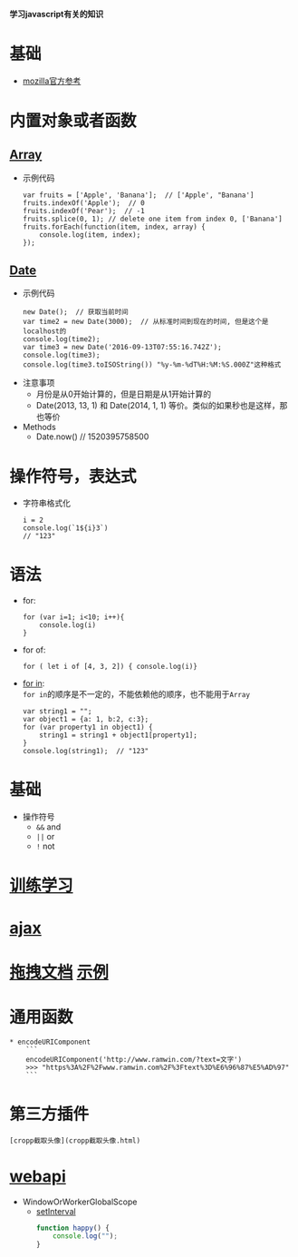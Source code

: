 #### 学习javascript有关的知识


# 基础
* [mozilla官方参考](https://developer.mozilla.org/en-US/docs/Web/JavaScript)

# 内置对象或者函数
## [Array](https://developer.mozilla.org/en-US/docs/Web/JavaScript/Reference/Global_Objects/Array)
* 示例代码
    ```
    var fruits = ['Apple', 'Banana'];  // ['Apple', "Banana']
    fruits.indexOf('Apple');  // 0
    fruits.indexOf('Pear');  // -1
    fruits.splice(0, 1); // delete one item from index 0, ['Banana']
    fruits.forEach(function(item, index, array) {
        console.log(item, index);
    });
    ```

## [Date](https://developer.mozilla.org/en-US/docs/Web/JavaScript/Reference/Global_Objects/Date)
* 示例代码
    ```
    new Date();  // 获取当前时间
    var time2 = new Date(3000);  // 从标准时间到现在的时间, 但是这个是localhost的
    console.log(time2);
    var time3 = new Date('2016-09-13T07:55:16.742Z');
    console.log(time3);
    console.log(time3.toISOString()) "%y-%m-%dT%H:%M:%S.000Z"这种格式
    ```
* 注意事项
    * 月份是从0开始计算的，但是日期是从1开始计算的
    * Date(2013, 13, 1) 和 Date(2014, 1, 1) 等价。类似的如果秒也是这样，那也等价
* Methods
    * Date.now()  // 1520395758500

# 操作符号，表达式  
* 字符串格式化
    ```
    i = 2
    console.log(`1${i}3`)
    // "123"
    ```

# 语法
* for:
    ```
    for (var i=1; i<10; i++){
        console.log(i)
    }
    ```
* for of:
    ```
    for ( let i of [4, 3, 2]) { console.log(i)}
    ```
* [for in](https://developer.mozilla.org/en-US/docs/Web/JavaScript/Reference/Statements/for...in):  
    `for in`的顺序是不一定的，不能依赖他的顺序，也不能用于`Array`
    ```
    var string1 = "";
    var object1 = {a: 1, b:2, c:3};
    for (var property1 in object1) {
        string1 = string1 + object1[property1];
    }
    console.log(string1);  // "123"
    ```

# 基础
* 操作符号
    * `&&` and
    * `||` or
    * `!` not

# [训练学习](https://gomakethings.com/guides/)
# [ajax](./ajax发送ajax请求.md)
# [拖拽文档](./drag.md) [示例](./drag.html)
# 通用函数
    * encodeURIComponent
        ```
        encodeURIComponent('http://www.ramwin.com/?text=文字')
        >>> "https%3A%2F%2Fwww.ramwin.com%2F%3Ftext%3D%E6%96%87%E5%AD%97"
        ```

# 第三方插件
    [cropp截取头像](cropp截取头像.html)


# [webapi](https://developer.mozilla.org/en-US/docs/Web/API)
* WindowOrWorkerGlobalScope
    * [setInterval](https://developer.mozilla.org/en-US/docs/Web/API/WindowOrWorkerGlobalScope/setInterval)
        ```javascript
        function happy() {
            console.log("");
        }
        ```
